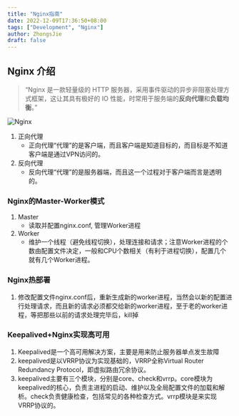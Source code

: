 ```yaml
---
title: "Nginx指南"
date: 2022-12-09T17:36:50+08:00
tags: ["Development", "Nginx"]
author: ZhongsJie
draft: false
---
```

 
## **Nginx** 介绍
> “Nginx 是一款轻量级的 HTTP 服务器，采用事件驱动的异步非阻塞处理方式框架，这让其具有极好的 IO 性能，时常用于服务端的**反向代理**和**负载均衡**。”

![Nginx](/images/2022-12/image-nginx.png)

1. 正向代理
    - 正向代理“代理”的是客户端，而且客户端是知道目标的，而目标是不知道客户端是通过VPN访问的。
2. 反向代理
    - 反向代理“代理”的是服务器端，而且这一个过程对于客户端而言是透明的。


### **Nginx的Master-Worker模式**

1.  Master
    - 读取并配置nginx.conf, 管理Worker进程
2.  Worker
    - 维护一个线程（避免线程切换），处理连接和请求；注意Worker进程的个数由配置文件决定，一般和CPU个数相关（有利于进程切换），配置几个就有几个Worker进程。

### **Nginx热部署**

1.  修改配置文件nginx.conf后，重新生成新的worker进程，当然会以新的配置进行处理请求，而且新的请求必须都交给新的worker进程，至于老的worker进程，等把那些以前的请求处理完毕后，kill掉

### **Keepalived+Nginx实现高可用**

1.  Keepalived是一个高可用解决方案，主要是用来防止服务器单点发生故障
2.  keepalived是以VRRP协议为实现基础的，VRRP全称Virtual Router Redundancy Protocol，即虚拟路由冗余协议。
3.  keepalived主要有三个模块，分别是core、check和vrrp。core模块为keepalived的核心，负责主进程的启动、维护以及全局配置文件的加载和解析。check负责健康检查，包括常见的各种检查方式。vrrp模块是来实现VRRP协议的。


